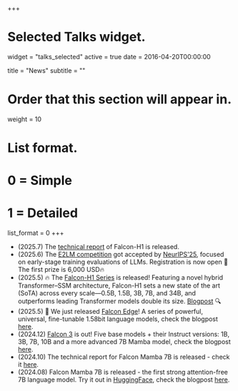 +++
# Selected Talks widget.
widget = "talks_selected"
active = true 
date = 2016-04-20T00:00:00

title = "News"
subtitle = ""

# Order that this section will appear in.
weight = 10

# List format.
#   0 = Simple
#   1 = Detailed
list_format = 0
+++
- (2025.7) The [technical report](https://arxiv.org/abs/2507.22448) of Falcon-H1 is released.
- (2025.6) The [E2LM competition](https://e2lmc.github.io/) got accepted by [NeurIPS'25](https://neurips.cc/), focused on early-stage training evaluations of LLMs. Registration is now open 🚀 The first prize is 6,000 USD🔥
- (2025.5) 🔥 The [Falcon-H1 Series](https://huggingface.co/collections/tiiuae/falcon-h1-6819f2795bc406da60fab8df) is released! Featuring a novel hybrid Transformer–SSM architecture, Falcon-H1 sets a new state of the art (SoTA) across every scale—0.5B, 1.5B, 3B, 7B, and 34B, and outperforms leading Transformer models double its size. [Blogpost](https://falcon-lm.github.io/blog/falcon-h1/) 🔍 
- (2025.5) 🚀 We just released [Falcon Edge](https://huggingface.co/collections/tiiuae/falcon-edge-series-6804fd13344d6d8a8fa71130)! A series of powerful, universal, fine-tunable 1.58bit language models, check the blogpost [here](https://falcon-lm.github.io/blog/falcon-edge/).
- (2024.12) [Falcon 3](https://huggingface.co/collections/tiiuae/falcon3-67605ae03578be86e4e87026) is out! Five base models + their Instruct versions: 1B, 3B, 7B, 10B and a more advanced 7B Mamba model, check the blogpost [here](https://huggingface.co/blog/falcon3).
- (2024.10) The technical report for Falcon Mamba 7B is released - check it [here](https://arxiv.org/pdf/2410.05355).
- (2024.08) Falcon Mamba 7B is released - the first strong attention-free 7B language model. Try it out in [HuggingFace](https://huggingface.co/tiiuae/falcon-mamba-7b), check the blogpost [here](https://huggingface.co/blog/falconmamba).

